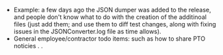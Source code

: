  - Example: a few days ago the JSON dumper was added to the release, and people don't know what to do with the creation of the additinoal files (just add them; and use them to diff test changes, along with fixing issues in the JSONConverter.log file as time allows).
 - General employee/contractor todo items: such as how to share PTO noticies . .